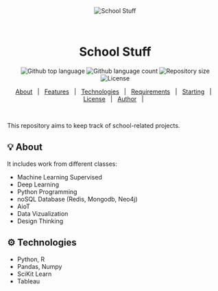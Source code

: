 <div align="center" id="top"> 
  <img src="./.github/app.gif" alt="School Stuff" />

  &#xa0;

</div>

<h1 align="center">School Stuff</h1>

<p align="center">
  <img alt="Github top language" src="https://img.shields.io/github/languages/top/enaikey00/School-Stuff?color=56BEB8">

  <img alt="Github language count" src="https://img.shields.io/github/languages/count/enaikey00/School-Stuff?color=56BEB8">

  <img alt="Repository size" src="https://img.shields.io/github/repo-size/enaikey00/School-Stuff?color=56BEB8">

  <img alt="License" src="https://img.shields.io/github/license/enaikey00/School-Stuff?color=56BEB8">

  <!-- <img alt="Github issues" src="https://img.shields.io/github/issues/{{YOUR_GITHUB_USERNAME}}/School-Stuff?color=56BEB8" /> -->

  <!-- <img alt="Github forks" src="https://img.shields.io/github/forks/{{YOUR_GITHUB_USERNAME}}/School-Stuff?color=56BEB8" /> -->

  <!-- <img alt="Github stars" src="https://img.shields.io/github/stars/{{YOUR_GITHUB_USERNAME}}/School-Stuff?color=56BEB8" /> -->
</p>

<!-- Status -->

<!-- <h4 align="center"> 
	🚧  School-Stuff 🚀 Under construction...  🚧
</h4> 

<hr> -->

<p align="center">
  <a href="#bulb-about">About</a> &#xa0; | &#xa0; 
  <a href="#sparkles-features">Features</a> &#xa0; | &#xa0;
  <a href="#gear-technologies">Technologies</a> &#xa0; | &#xa0;
  <a href="#white_check_mark-requirements">Requirements</a> &#xa0; | &#xa0;
  <a href="#checkered_flag-starting">Starting</a> &#xa0; | &#xa0;
  <a href="#memo-license">License</a> &#xa0; | &#xa0;
  <a href="https://github.com/ChovoITS" target="_blank">Author</a> &#xa0; | &#xa0;
  
</p>

<br>

This repository aims to keep track of school-related projects.

## :bulb: About
It includes work from different classes:
* Machine Learning Supervised
* Deep Learning
* Python Programming
* noSQL Database (Redis, Mongodb, Neo4j)
* AioT
* Data Vizualization
* Design Thinking

## :gear: Technologies

* Python, R
* Pandas, Numpy
* SciKit Learn
* Tableau
